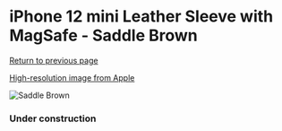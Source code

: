 # iPhone 12 mini Leather Sleeve with MagSafe - Saddle Brown

[Return to previous page](/iphone_12)

[High-resolution image from Apple](https://store.storeimages.cdn-apple.com/8756/as-images.apple.com/is/MHMP3?wid=4500&hei=4500&fmt=png)

<div style="width: 384px"><img src="/everysource/MHMP3.png" alt="Saddle Brown"></div>

### Under construction
